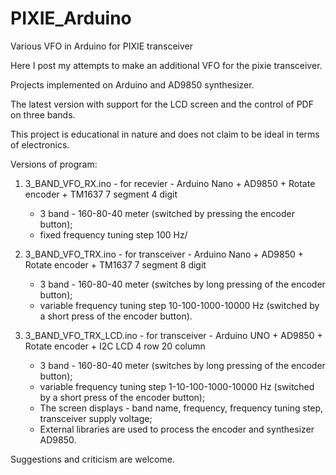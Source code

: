 # PIXIE_Arduino
Various VFO in Arduino for PIXIE transceiver

Here I post my attempts to make an additional VFO for the pixie transceiver.

Projects implemented on Arduino and AD9850 synthesizer.

The latest version with support for the LCD screen and the control of PDF on three bands.

This project is educational in nature and does not claim to be ideal in terms of electronics.

Versions of program:

1. 3_BAND_VFO_RX.ino - for recevier - Arduino Nano + AD9850 + Rotate encoder + TM1637 7 segment 4 digit
	- 3 band - 160-80-40 meter (switched by pressing the encoder button);
	- fixed frequency tuning step 100 Hz/

2. 3_BAND_VFO_TRX.ino - for transceiver - Arduino Nano + AD9850 + Rotate encoder + TM1637 7 segment 8 digit
	- 3 band - 160-80-40 meter (switches by long pressing of the encoder button);
	- variable frequency tuning step 10-100-1000-10000 Hz (switched by a short press of the encoder button).

3. 3_BAND_VFO_TRX_LCD.ino - for transceiver - Arduino UNO + AD9850 +  Rotate encoder + I2C LCD 4 row 20 column
	- 3 band - 160-80-40 meter (switches by long pressing of the encoder button);
	- variable frequency tuning step 1-10-100-1000-10000 Hz (switched by a short press of the encoder button);
	- The screen displays - band name, frequency, frequency tuning step, transceiver supply voltage;
	- External libraries are used to process the encoder and synthesizer AD9850.


Suggestions and criticism are welcome.
